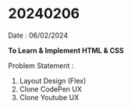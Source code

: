# 20240206

Date : 06/02/2024

**To Learn & Implement HTML & CSS**

Problem Statement :

1. Layout Design (Flex)
2. Clone CodePen UX
3. Clone Youtube UX
   
